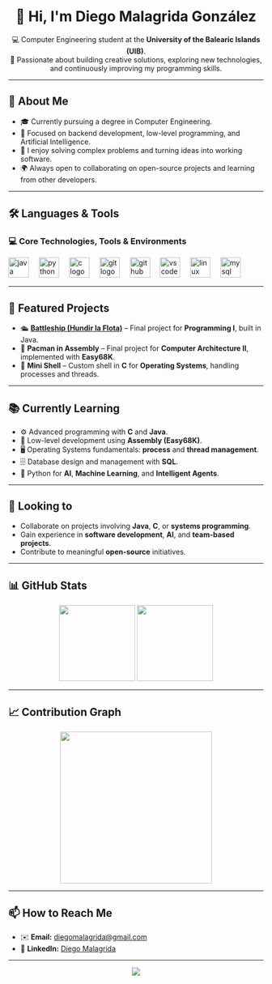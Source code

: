 <h1 align="center">👋 Hi, I'm Diego Malagrida González</h1>

<p align="center">
  💻 Computer Engineering student at the <strong>University of the Balearic Islands (UIB)</strong>.<br>
  🚀 Passionate about building creative solutions, exploring new technologies, and continuously improving my programming skills.
</p>

---

## 🧠 About Me

- 🎓 Currently pursuing a degree in Computer Engineering.  
- 🤖 Focused on backend development, low-level programming, and Artificial Intelligence.  
- 🧩 I enjoy solving complex problems and turning ideas into working software.  
- 🌍 Always open to collaborating on open-source projects and learning from other developers.

---

## 🛠️ Languages & Tools

### 💻 Core Technologies, Tools & Environments

<div align="left">
  <img src="https://cdn.jsdelivr.net/gh/devicons/devicon/icons/java/java-original.svg" height="40" alt="java logo"  />
  <img width="12" />
  <img src="https://cdn.jsdelivr.net/gh/devicons/devicon/icons/python/python-original.svg" height="40" alt="python logo"  />
  <img width="12" />
  <img src="https://cdn.jsdelivr.net/gh/devicons/devicon/icons/c/c-original.svg" height="40" alt="c logo"  />
  <img width="12" />
  <img src="https://cdn.jsdelivr.net/gh/devicons/devicon/icons/git/git-original.svg" height="40" alt="git logo"  />
  <img width="12" />
  <img src="https://img.shields.io/badge/GitHub-FFFFFF?style=for-the-badge&logo=github&logoColor=181717" height="40" alt="github logo" />  </span>
  <img width="12" />
  <img src="https://cdn.jsdelivr.net/gh/devicons/devicon/icons/vscode/vscode-original.svg" height="40" alt="vscode logo"  />
  <img width="12" />
  <img src="https://cdn.jsdelivr.net/gh/devicons/devicon/icons/linux/linux-original.svg" height="40" alt="linux logo"  />
  <img width="12" />
  <img src="https://cdn.jsdelivr.net/gh/devicons/devicon/icons/mysql/mysql-original.svg" height="40" alt="mysql logo"  />
</div>

---

## 🚀 Featured Projects

- 🛳️ [**Battleship (Hundir la Flota)**](https://github.com/diegoMalagrida/Practica_Programacion_I) – Final project for **Programming I**, built in Java.  
- 🧠 **Pacman in Assembly** – Final project for **Computer Architecture II**, implemented with **Easy68K**.  
- 🐚 **Mini Shell** – Custom shell in **C** for **Operating Systems**, handling processes and threads.

---

## 📚 Currently Learning

- ⚙️ Advanced programming with **C** and **Java**.  
- 🧵 Low-level development using **Assembly (Easy68K)**.  
- 🖥️ Operating Systems fundamentals: **process** and **thread management**.  
- 🗄️ Database design and management with **SQL**.  
- 🤖 Python for **AI**, **Machine Learning**, and **Intelligent Agents**.

---

## 🤝 Looking to

- Collaborate on projects involving **Java**, **C**, or **systems programming**.  
- Gain experience in **software development**, **AI**, and **team-based projects**.  
- Contribute to meaningful **open-source** initiatives.

---

## 📊 GitHub Stats

<div align="center">
  <img src="https://github-readme-stats.vercel.app/api?username=diegoMalagrida&show_icons=true&theme=radical&count_private=true" height="150" />
  <img src="https://github-readme-stats.vercel.app/api/top-langs/?username=diegoMalagrida&layout=compact&theme=radical" height="150" />
</div>

---

## 📈 Contribution Graph

<div align="center">
  <img src="https://github-readme-activity-graph.vercel.app/graph?username=diegoMalagrida&theme=react-dark&area=true" height="300" />
</div>

---

## 📫 How to Reach Me

- ✉️ **Email:** [diegomalagrida@gmail.com](mailto:diegomalagrida@gmail.com)  
- 💼 **LinkedIn:** [Diego Malagrida](https://linkedin.com/in/diegomalagrida)  

---

<div align="center">
  <img src="https://komarev.com/ghpvc/?username=diegoMalagrida&color=brightgreen&label=Profile+Views" />
</div>
